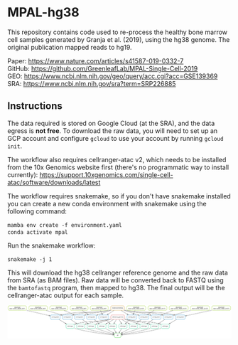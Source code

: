 # MPAL-hg38

This repository contains code used to re-process the healthy bone marrow cell
samples generated by Granja et al. (2019), using the hg38 genome. The original
publication mapped reads to hg19.

Paper: https://www.nature.com/articles/s41587-019-0332-7  
GitHub: https://github.com/GreenleafLab/MPAL-Single-Cell-2019  
GEO: https://www.ncbi.nlm.nih.gov/geo/query/acc.cgi?acc=GSE139369  
SRA: https://www.ncbi.nlm.nih.gov/sra?term=SRP226885  

## Instructions

The data required is stored on Google Cloud (at the SRA), and the data egress is
**not free**. To download the raw data, you will need to set up an GCP account
and configure `gcloud` to use your account by running `gcloud init`.

The workflow also requires cellranger-atac v2, which needs to be installed from
the 10x Genomics website first (there's no programmatic way to install
currently): https://support.10xgenomics.com/single-cell-atac/software/downloads/latest 

The workflow requires snakemake, so if you don't have snakemake
installed you can create a new conda environment with snakemake using the
following command:

```
mamba env create -f environment.yaml
conda activate mpal
```

Run the snakemake workflow:

```
snakemake -j 1
```

This will download the hg38 cellranger reference genome and the raw
data from SRA (as BAM files). Raw data will be converted back to FASTQ using
the `bamtofastq` program, then mapped to hg38. The final output will be
the cellranger-atac output for each sample.

![](dag.svg)
